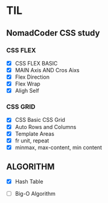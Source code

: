 TIL
=============

NomadCoder CSS study
------

### CSS FLEX

- [x] CSS FLEX BASIC 
- [x] MAIN Axis AND Cros Aixs
- [x] Flex Direction
- [x] Flex Wrap
- [x] Aligh Self

### CSS GRID

- [x] CSS Basic CSS Grid
- [x] Auto Rows and Columns
- [x] Template Areas
- [x] fr unit, repeat
- [x] minmax, max-content, min content

ALGORITHM
-------

- [x] Hash Table 
- [ ] Big-O Algorithm

